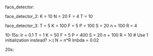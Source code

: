 face_detector:


face_detector_2:
K = 10
N = 20
F = 4
T = 10

face_detector_3:
T = 5
K = 100
F = 5
P = 100
S = 20
n = 100
R = 4

10-15s:
lr = 0.1
T = 1
K = 50
F = 5
P = 400
S = 20
n = 100
R = 10 # Use 1 initialization instead? >:(
N = n*R
lmbda = 0.02

20s:
